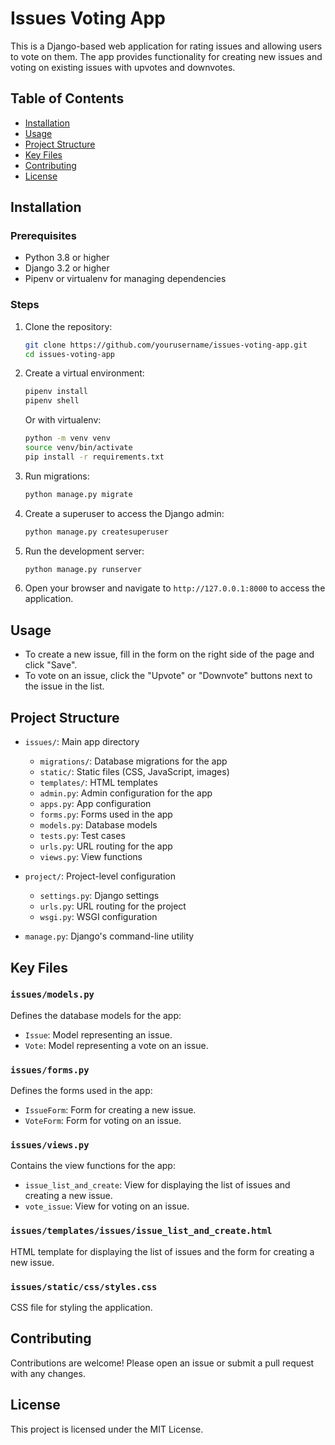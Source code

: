 # Issues Voting App

This is a Django-based web application for rating issues and allowing users to vote on them. The app provides functionality for creating new issues and voting on existing issues with upvotes and downvotes.

## Table of Contents

- [Installation](#installation)
- [Usage](#usage)
- [Project Structure](#project-structure)
- [Key Files](#key-files)
- [Contributing](#contributing)
- [License](#license)

## Installation

### Prerequisites

- Python 3.8 or higher
- Django 3.2 or higher
- Pipenv or virtualenv for managing dependencies

### Steps

1. Clone the repository:

    ```bash
    git clone https://github.com/yourusername/issues-voting-app.git
    cd issues-voting-app
    ```

2. Create a virtual environment:

    ```bash
    pipenv install
    pipenv shell
    ```

    Or with virtualenv:

    ```bash
    python -m venv venv
    source venv/bin/activate
    pip install -r requirements.txt
    ```

3. Run migrations:

    ```bash
    python manage.py migrate
    ```

4. Create a superuser to access the Django admin:

    ```bash
    python manage.py createsuperuser
    ```

5. Run the development server:

    ```bash
    python manage.py runserver
    ```

6. Open your browser and navigate to `http://127.0.0.1:8000` to access the application.

## Usage

- To create a new issue, fill in the form on the right side of the page and click "Save".
- To vote on an issue, click the "Upvote" or "Downvote" buttons next to the issue in the list.

## Project Structure

- `issues/`: Main app directory
  - `migrations/`: Database migrations for the app
  - `static/`: Static files (CSS, JavaScript, images)
  - `templates/`: HTML templates
  - `admin.py`: Admin configuration for the app
  - `apps.py`: App configuration
  - `forms.py`: Forms used in the app
  - `models.py`: Database models
  - `tests.py`: Test cases
  - `urls.py`: URL routing for the app
  - `views.py`: View functions

- `project/`: Project-level configuration
  - `settings.py`: Django settings
  - `urls.py`: URL routing for the project
  - `wsgi.py`: WSGI configuration

- `manage.py`: Django's command-line utility

## Key Files

### `issues/models.py`

Defines the database models for the app:

- `Issue`: Model representing an issue.
- `Vote`: Model representing a vote on an issue.

### `issues/forms.py`

Defines the forms used in the app:

- `IssueForm`: Form for creating a new issue.
- `VoteForm`: Form for voting on an issue.

### `issues/views.py`

Contains the view functions for the app:

- `issue_list_and_create`: View for displaying the list of issues and creating a new issue.
- `vote_issue`: View for voting on an issue.

### `issues/templates/issues/issue_list_and_create.html`

HTML template for displaying the list of issues and the form for creating a new issue.

### `issues/static/css/styles.css`

CSS file for styling the application.

## Contributing

Contributions are welcome! Please open an issue or submit a pull request with any changes.

## License

This project is licensed under the MIT License.
